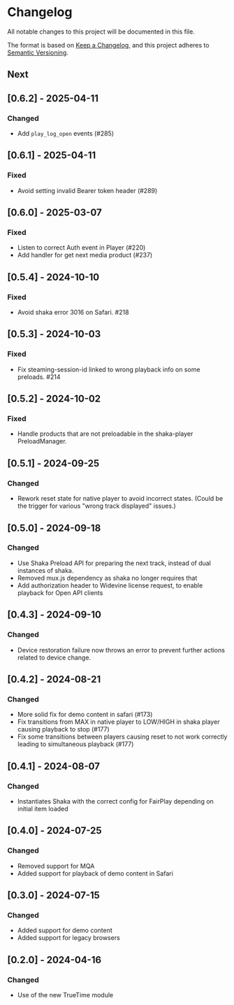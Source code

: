 # Changelog

All notable changes to this project will be documented in this file.

The format is based on [Keep a Changelog](https://keepachangelog.com/en/1.1.0/),
and this project adheres to [Semantic Versioning](https://semver.org/spec/v2.0.0.html).

## Next

## [0.6.2] - 2025-04-11

### Changed

- Add `play_log_open` events (#285)

## [0.6.1] - 2025-04-11

### Fixed

- Avoid setting invalid Bearer token header (#289)

## [0.6.0] - 2025-03-07

### Fixed

- Listen to correct Auth event in Player (#220)
- Add handler for get next media product (#237)

## [0.5.4] - 2024-10-10

### Fixed

- Avoid shaka error 3016 on Safari. #218

## [0.5.3] - 2024-10-03

### Fixed

- Fix steaming-session-id linked to wrong playback info on some preloads. #214

## [0.5.2] - 2024-10-02

### Fixed

- Handle products that are not preloadable in the shaka-player PreloadManager.


## [0.5.1] - 2024-09-25

### Changed

- Rework reset state for native player to avoid incorrect states. (Could be the trigger for various "wrong track displayed" issues.)


## [0.5.0] - 2024-09-18

### Changed

- Use Shaka Preload API for preparing the next track, instead of dual instances of shaka.
- Removed mux.js dependency as shaka no longer requires that
- Add authorization header to Widevine license request, to enable playback for Open API clients

## [0.4.3] - 2024-09-10

### Changed

- Device restoration failure now throws an error to prevent further actions related to device change.

## [0.4.2] - 2024-08-21

### Changed

- More solid fix for demo content in safari (#173)
- Fix transitions from MAX in native player to LOW/HIGH in shaka player causing playback to stop (#177)
- Fix some transitions between players causing reset to not work correctly leading to simultaneous playback (#177)

## [0.4.1] - 2024-08-07

### Changed

- Instantiates Shaka with the correct config for FairPlay depending on initial item loaded

## [0.4.0] - 2024-07-25

### Changed

- Removed support for MQA
- Added support for playback of demo content in Safari

## [0.3.0] - 2024-07-15

### Changed

- Added support for demo content
- Added support for legacy browsers

## [0.2.0] - 2024-04-16

### Changed

- Use of the new TrueTime module
